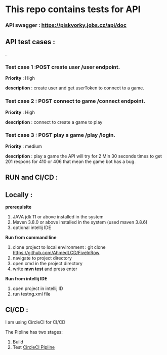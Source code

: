# **This repo contains tests for API**
### API swagger : https://piskvorky.jobs.cz/api/doc
 

## **API test cases** :
 .
 
 
### **Test case 1** :POST create user /user endpoint.
 
**Priority** :  High
 
**description** : create user and get userToken to connect to a game.
 
### **Test case 2** : POST connect to game /connect endpoint.
 
**Priority** :  High
 
**description** : connect to create a game to play
 
 
### **Test case 3** : POST  play a game /play /login.
 
**Priority** :  medium
 
**description** : play a game the API will try for 2 Min 30 seconds times to get 201 respons for 410 or 406 that mean the game bot has a bug.
 
 
## **RUN and CI/CD** :
 
## **Locally :**
 
**prerequisite**
1. JAVA jdk 11 or above installed in the system
2. Maven 3.8.0 or above installed in the system (used maven 3.8.6)
3. optional intellij IDE
 
**Run from command line**
1. clone project to local environment : git clone https://github.com/AhmedLCD/FiveInRow
2. navigate to project directory
3. open cmd in the project directory
4. write **mvn test** and press enter
 
**Run from intellij IDE**
1. open project in intellij ID
2. run testng.xml file
 
 
## **CI/CD :**
 
I am using CircleCI for CI/CD

The Pipline has two stages:
1. Build 
2. Test 
[CircleCI Pipline](https://app.circleci.com/pipelines/github/AhmedAlaaPhil/FiveInRow)
